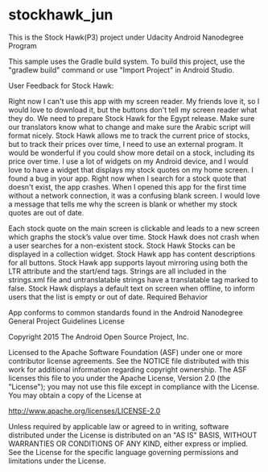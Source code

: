 # stockhawk_jun

This is the Stock Hawk(P3) project under Udacity Android Nanodegree Program


This sample uses the Gradle build system. To build this project, use the "gradlew build" command or use "Import Project" in Android Studio.

User Feedback for Stock Hawk:

Right now I can't use this app with my screen reader. My friends love it, so I would love to download it, but the buttons don't tell my screen reader what they do.
We need to prepare Stock Hawk for the Egypt release. Make sure our translators know what to change and make sure the Arabic script will format nicely.
Stock Hawk allows me to track the current price of stocks, but to track their prices over time, I need to use an external program. It would be wonderful if you could show more detail on a stock, including its price over time.
I use a lot of widgets on my Android device, and I would love to have a widget that displays my stock quotes on my home screen.
I found a bug in your app. Right now when I search for a stock quote that doesn't exist, the app crashes.
When I opened this app for the first time without a network connection, it was a confusing blank screen. I would love a message that tells me why the screen is blank or whether my stock quotes are out of date.

Each stock quote on the main screen is clickable and leads to a new screen which graphs the stock’s value over time.
Stock Hawk does not crash when a user searches for a non-existent stock.
Stock Hawk Stocks can be displayed in a collection widget.
Stock Hawk app has content descriptions for all buttons.
Stock Hawk app supports layout mirroring using both the LTR attribute and the start/end tags.
Strings are all included in the strings.xml file and untranslatable strings have a translatable tag marked to false.
Stock Hawk displays a default text on screen when offline, to inform users that the list is empty or out of date.
Required Behavior

App conforms to common standards found in the Android Nanodegree General Project Guidelines
License

Copyright 2015 The Android Open Source Project, Inc.

Licensed to the Apache Software Foundation (ASF) under one or more contributor license agreements. See the NOTICE file distributed with this work for additional information regarding copyright ownership. The ASF licenses this file to you under the Apache License, Version 2.0 (the "License"); you may not use this file except in compliance with the License. You may obtain a copy of the License at

http://www.apache.org/licenses/LICENSE-2.0

Unless required by applicable law or agreed to in writing, software distributed under the License is distributed on an "AS IS" BASIS, WITHOUT WARRANTIES OR CONDITIONS OF ANY KIND, either express or implied. See the License for the specific language governing permissions and limitations under the License.
